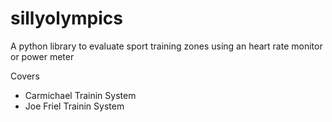 # sillyolympics
A python library to evaluate sport training zones using an heart rate monitor or power meter

Covers 
  * Carmichael Trainin System
  * Joe Friel Trainin System 
